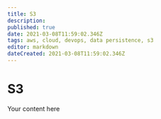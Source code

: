 ```yaml
---
title: S3
description: 
published: true
date: 2021-03-08T11:59:02.346Z
tags: aws, cloud, devops, data persistence, s3
editor: markdown
dateCreated: 2021-03-08T11:59:02.346Z
---
```


# S3
Your content here